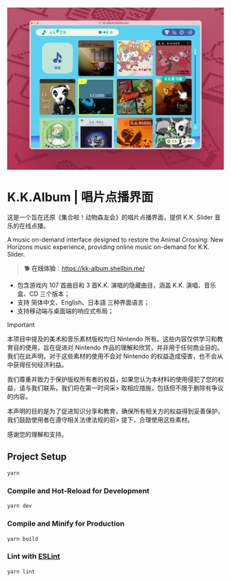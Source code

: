 ![screenshot](https://github.com/ShellBin/K.K.Album/blob/main/assets/screenshot.jpg)

# K.K.Album | 唱片点播界面

这是一个旨在还原《集合啦！动物森友会》的唱片点播界面，提供 K.K. Slider 音乐的在线点播。

A music on-demand interface designed to restore the Animal Crossing: New Horizons music experience, providing online music on-demand for K.K. Slider.

> **🐕 在线体验**：https://kk-album.shellbin.me/

- 包含游戏内 107 首曲目和 3 首K.K. 演唱的隐藏曲目，涵盖 K.K. 演唱、音乐盒、CD 三个版本；
- 支持 简体中文、English、日本語 三种界面语言；
- 支持移动端与桌面端的响应式布局；

> [!IMPORTANT]
> 本项目中提及的美术和音乐素材版权均归 Nintendo 所有。这些内容仅供学习和教育目的使用，旨在促进对 Nintendo 作品的理解和欣赏，并非用于任何商业目的。我们在此声明，对于这些素材的使用不会对 Nintendo 的权益造成侵害，也不会从中获得任何经济利益。
> 
> 我们尊重并致力于保护版权所有者的权益，如果您认为本材料的使用侵犯了您的权益，请与我们联系，我们将在第一时间采> 取相应措施，包括但不限于删除有争议的内容。
> 
> 本声明的目的是为了促进知识分享和教育，确保所有相关方的权益得到妥善保护。我们鼓励使用者在遵守相关法律法规的前> 提下，合理使用这些素材。
> 
> 感谢您的理解和支持。


## Project Setup

```sh
yarn
```

### Compile and Hot-Reload for Development

```sh
yarn dev
```

### Compile and Minify for Production

```sh
yarn build
```

### Lint with [ESLint](https://eslint.org/)

```sh
yarn lint
```
